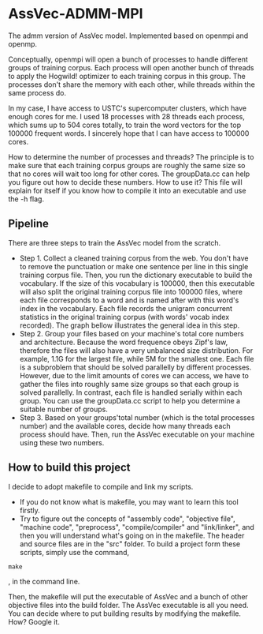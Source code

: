 # AssVec-ADMM-MPI
The admm version of AssVec model. Implemented based on openmpi and openmp. 

Conceptually, openmpi will open a bunch of processes to handle different groups of training corpus. Each process will open another bunch of threads to apply the Hogwild! optimizer to each training corpus in this group.
The processes don't share the memory with each other, while threads within the same process do.

In my case, I have access to USTC's supercomputer clusters, which have enough cores for me.
I used 18 processes with 28 threads each process, which sums up to 504 cores totally, to train the word vectors for the top 100000 frequent words. I sincerely hope that I can have access to 100000 cores.

How to determine the number of processes and threads? The principle is to make sure that each training corpus groups are roughly the same size so that no cores will wait too long for other cores. The groupData.cc can help you figure out how to decide these numbers. How to use it? This file will explain for itself if you know how to compile it into an executable and use the -h flag.
## Pipeline
There are three steps to train the AssVec model from the scratch.
+ Step 1. Collect a cleaned training corpus from the web. You don't have to remove the punctuation or make one sentence per line in this single training corpus file. Then, you run the dictionary executable to build the vocabulary. If the size of this vocabulary is 100000, then this executable will also split the original training corpus file into 100000 files, where each file corresponds to a word and is named after with this word's index in the vocabulary. Each file records the unigram concurrent statistics in the original training corpus (with words' vocab index recorded). The graph bellow illustrates the general idea in this step.
+ Step 2. Group your files based on your machine's total core numbers and architecture. Because the word frequence obeys Zipf's law, therefore the files will also have a very unbalanced size distribution. For example, 1.1G for the largest file, while 5M for the smallest one. Each file is a subproblem that should be solved parallelly by different processes. However, due to the limit amounts of cores we can access, we have to gather the files into roughly same size groups so that each group is solved parallelly. In contrast, each file is handled serially within each group. You can use the groupData.cc script to help you determine a suitable number of groups.
+ Step 3. Based on your groups'total number (which is the total processes number) and the available cores, decide how many threads each process should have. Then, run the AssVec executable on your machine using these two numbers.
## How to build this project
I decide to adopt makefile to compile and link my scripts.
+ If you do not know what is makefile, you may want to learn this tool firstly.
+ Try to figure out the concepts of "assembly code", "objective file", "machine code", "preprocess", "compile/compiler" and "link/linker", and then you will understand what's going on in the makefile.
The header and source files are in the "src" folder.
To build a project form these scripts, simply use the command,
```
make
```
, in the command line. 

Then, the makefile will put the executable of AssVec and a bunch of other objective files into the build folder. The AssVec executable is all you need. You can decide where to put building results by modifying the makefile. How? Google it.
